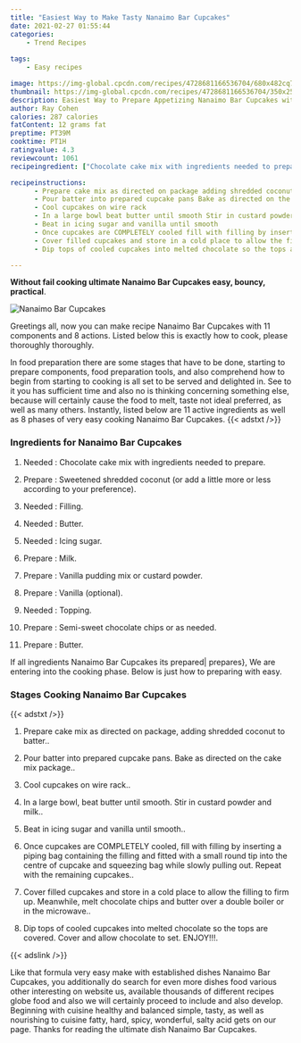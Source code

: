 ```yaml
---
title: "Easiest Way to Make Tasty Nanaimo Bar Cupcakes"
date: 2021-02-27 01:55:44
categories:
    - Trend Recipes
    
tags:
    - Easy recipes

image: https://img-global.cpcdn.com/recipes/4728681166536704/680x482cq70/nanaimo-bar-cupcakes-recipe-main-photo.jpg
thumbnail: https://img-global.cpcdn.com/recipes/4728681166536704/350x250cq70/nanaimo-bar-cupcakes-recipe-main-photo.jpg
description: Easiest Way to Prepare Appetizing Nanaimo Bar Cupcakes with 11 ingredients and 8 stages of easy cooking.
author: Ray Cohen
calories: 287 calories
fatContent: 12 grams fat
preptime: PT39M
cooktime: PT1H
ratingvalue: 4.3
reviewcount: 1061
recipeingredient: ["Chocolate cake mix with ingredients needed to prepare", "Sweetened shredded coconut or add a little more or less according to your preference", "Filling", "Butter", "Icing sugar", "Milk", "Vanilla pudding mix or custard powder", "Vanilla optional", "Topping", "Semisweet chocolate chips or as needed", "Butter"]

recipeinstructions: 
      - Prepare cake mix as directed on package adding shredded coconut to batter 
      - Pour batter into prepared cupcake pans Bake as directed on the cake mix package 
      - Cool cupcakes on wire rack 
      - In a large bowl beat butter until smooth Stir in custard powder and milk 
      - Beat in icing sugar and vanilla until smooth 
      - Once cupcakes are COMPLETELY cooled fill with filling by inserting a piping bag containing the filling and fitted with a small round tip into the centre of cupcake and squeezing bag while slowly pulling out Repeat with the remaining cupcakes 
      - Cover filled cupcakes and store in a cold place to allow the filling to firm up Meanwhile melt chocolate chips and butter over a double boiler or in the microwave 
      - Dip tops of cooled cupcakes into melted chocolate so the tops are covered Cover and allow chocolate to set                              ENJOY

---
```




**Without fail cooking ultimate Nanaimo Bar Cupcakes easy, bouncy, practical**. 


![Nanaimo Bar Cupcakes](https://img-global.cpcdn.com/recipes/4728681166536704/680x482cq70/nanaimo-bar-cupcakes-recipe-main-photo.jpg "Nanaimo Bar Cupcakes")




Greetings all, now you can make recipe Nanaimo Bar Cupcakes with 11 components and 8 actions. Listed below this is exactly how to cook, please thoroughly thoroughly.

In food preparation there are some stages that have to be done, starting to prepare components, food preparation tools, and also comprehend how to begin from starting to cooking is all set to be served and delighted in. See to it you has sufficient time and also no is thinking concerning something else, because will certainly cause the food to melt, taste not ideal preferred, as well as many others. Instantly, listed below are 11 active ingredients as well as 8 phases of very easy cooking Nanaimo Bar Cupcakes.
{{< adstxt />}}

### Ingredients for Nanaimo Bar Cupcakes


1. Needed  : Chocolate cake mix with ingredients needed to prepare.

1. Prepare  : Sweetened shredded coconut (or add a little more or less according to your preference).

1. Needed  : Filling.

1. Needed  : Butter.

1. Needed  : Icing sugar.

1. Prepare  : Milk.

1. Prepare  : Vanilla pudding mix or custard powder.

1. Prepare  : Vanilla (optional).

1. Needed  : Topping.

1. Prepare  : Semi-sweet chocolate chips or as needed.

1. Prepare  : Butter.



If all ingredients Nanaimo Bar Cupcakes its prepared| prepares}, We are entering into the cooking phase. Below is just how to preparing with easy.

### Stages Cooking Nanaimo Bar Cupcakes

{{< adstxt />}}


1. Prepare cake mix as directed on package, adding shredded coconut to batter..



1. Pour batter into prepared cupcake pans. Bake as directed on the cake mix package..



1. Cool cupcakes on wire rack..



1. In a large bowl, beat butter until smooth. Stir in custard powder and milk..



1. Beat in icing sugar and vanilla until smooth..



1. Once cupcakes are COMPLETELY cooled, fill with filling by inserting a piping bag containing the filling and fitted with a small round tip into the centre of cupcake and squeezing bag while slowly pulling out. Repeat with the remaining cupcakes..



1. Cover filled cupcakes and store in a cold place to allow the filling to firm up. Meanwhile, melt chocolate chips and butter over a double boiler or in the microwave..



1. Dip tops of cooled cupcakes into melted chocolate so the tops are covered. Cover and allow chocolate to set.                              ENJOY!!!.





{{< adslink />}}

Like that formula very easy make with established dishes Nanaimo Bar Cupcakes, you additionally do search for even more dishes food various other interesting on website us, available thousands of different recipes globe food and also we will certainly proceed to include and also develop. Beginning with cuisine healthy and balanced simple, tasty, as well as nourishing to cuisine fatty, hard, spicy, wonderful, salty acid gets on our page. Thanks for reading the ultimate dish Nanaimo Bar Cupcakes.
